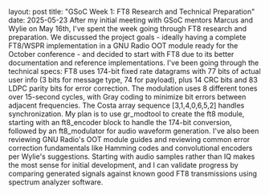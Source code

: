 layout: post
title: "GSoC Week 1: FT8 Research and Technical Preparation"
date: 2025-05-23
After my initial meeting with GSoC mentors Marcus and Wylie on May 16th, I've spent the week going through FT8 research and preparation. We discussed the project goals - ideally having a complete FT8/WSPR implementation in a GNU Radio OOT module ready for the October conference - and decided to start with FT8 due to its better documentation and reference implementations.
I've been going through the technical specs: FT8 uses 174-bit fixed rate datagrams with 77 bits of actual user info (3 bits for message type, 74 for payload), plus 14 CRC bits and 83 LDPC parity bits for error correction. The modulation uses 8 different tones over 15-second cycles, with Gray coding to minimize bit errors between adjacent frequencies. The Costa array sequence [3,1,4,0,6,5,2] handles synchronization. My plan is to use gr_modtool to create the ft8 module, starting with an ft8_encoder block to handle the 174-bit conversion, followed by an ft8_modulator for audio waveform generation.
I've also been reviewing GNU Radio's OOT module guides and reviewing common error correction fundamentals like Hamming codes and convolutional encoders per Wylie's suggestions. Starting with audio samples rather than IQ makes the most sense for initial development, and I can validate progress by comparing generated signals against known good FT8 transmissions using spectrum analyzer software.
